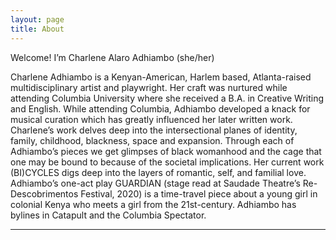 ```yaml
---
layout: page
title: About
---
```


<p class="message">
  Welcome! I’m Charlene Alaro Adhiambo (she/her)
</p>

 Charlene Adhiambo is a Kenyan-American, Harlem based, Atlanta-raised multidisciplinary artist and playwright. Her craft was nurtured while attending Columbia University where she received a B.A. in Creative Writing and English. While attending Columbia, Adhiambo developed a knack for musical curation which has greatly influenced her later written work. Charlene’s work delves deep into the intersectional planes of identity, family, childhood, blackness, space and expansion. Through each of Adhiambo’s pieces we get glimpses of black womanhood and the cage that one may be bound to because of the societal implications. Her current work (BI)CYCLES digs deep into the layers of romantic, self, and familial love. Adhiambo’s one-act play GUARDIAN (stage read at Saudade Theatre’s Re-Descobrimentos Festival, 2020) is a time-travel piece about a young girl in colonial Kenya who meets a girl from the 21st-century. Adhiambo has bylines in Catapult and the Columbia Spectator.

   
   
  
   


-----